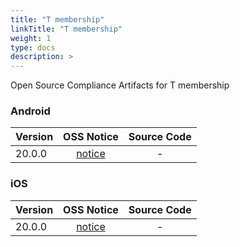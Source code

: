 ```yaml
---
title: "T membership"
linkTitle: "T membership"
weight: 1
type: docs
description: >
---
```


Open Source Compliance Artifacts for T membership

### Android

| Version | OSS Notice | Source Code |
|---|:---:|:---:|
| 20.0.0 | [notice](https://opensource.sktelecom.com/compliance_artifacts/t_membership/android/20.0.0/Tmembership_android_20.0.0_OSS_Notice.html)  | - |

### iOS

| Version | OSS Notice | Source Code |
|---|:---:|:---:|
| 20.0.0 | [notice](https://opensource.sktelecom.com/compliance_artifacts/t_membership/ios/20.0.0/Tmembership_ios_20.0.0_OSS_Notice.html)  | - |